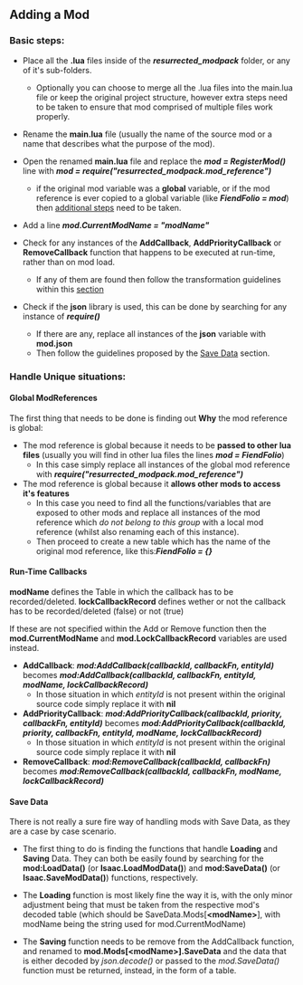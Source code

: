## Adding a Mod
### Basic steps:

- Place all the **.lua** files inside of the ***resurrected_modpack*** folder, or any of it's sub-folders.

    - Optionally you can choose to merge all the .lua files into the main.lua file or keep the original project structure, however extra steps need to be taken to ensure that mod comprised of multiple files work properly.

- Rename the **main.lua** file (usually the name of the source mod or a name that describes what the purpose of the mod).

- Open the renamed **main.lua** file and replace the ***mod = RegisterMod()*** line with ***mod = require("resurrected_modpack.mod_reference")***

    - if the original mod variable was a **global** variable, or if the mod reference is ever copied to a global variable (like ***FiendFolio = mod***) then [additional steps](#global_mod_reference) need to be taken.

- Add a line ***mod.CurrentModName = "modName"***

- Check for any instances of the **AddCallback**, **AddPriorityCallback** or **RemoveCallback** function that happens to be executed at run-time, rather than on mod load.
    - If any of them are found then follow the transformation guidelines within this [section](#runtime_callbacks)

- Check if the **json** library is used, this can be done by searching for any instance of ***require()***
    - If there are any, replace all instances of the **json** variable with **mod.json**
    - Then follow the guidelines proposed by the [Save Data](#save_data) section.

### Handle Unique situations:

#### Global ModReferences <a id="global_mod_reference"></a>

The first thing that needs to be done is finding out **Why** the mod reference is global:

- The mod reference is global because it needs to be **passed to other lua files** (usually you will find in other lua files the lines ***mod = FiendFolio***)
    - In this case simply replace all instances of the global mod reference with ***require("resurrected_modpack.mod_reference")***
- The mod reference is global because it **allows other mods to access it's features**
    - In this case you need to find all the functions/variables that are exposed to other mods and replace all instances of the mod reference which *do not belong to this group* with a local mod reference (whilst also renaming each of this instance).
    - Then proceed to create a new table which has the name of the original mod reference, like this:***FiendFolio = {}***

#### Run-Time Callbacks <a id="runtime_callbacks"></a>

**modName** defines the Table in which the callback has to be recorded/deleted.
**lockCallbackRecord** defines wether or not the callback has to be recorded/deleted (false) or not (true)

If these are not specified within the Add or Remove function then the **mod.CurrentModName** and **mod.LockCallbackRecord** variables are used instead.

- **AddCallback**: ***mod:AddCallback(callbackId, callbackFn, entityId)*** becomes ***mod:AddCallback(callbackId, callbackFn, entityId, modName, lockCallbackRecord)***
    - In those situation in which *entityId* is not present within the original source code simply replace it with **nil**
- **AddPriorityCallback**: ***mod:AddPriorityCallback(callbackId, priority, callbackFn, entityId)*** becomes ***mod:AddPriorityCallback(callbackId, priority, callbackFn, entityId, modName, lockCallbackRecord)***
    - In those situation in which *entityId* is not present within the original source code simply replace it with **nil**
- **RemoveCallback**: ***mod:RemoveCallback(callbackId, callbackFn)*** becomes ***mod:RemoveCallback(callbackId, callbackFn, modName, lockCallbackRecord)***

#### Save Data <a id="save_data"></a>

There is not really a sure fire way of handling mods with Save Data, as they are a case by case scenario.

- The first thing to do is finding the functions that handle **Loading** and **Saving** Data.
     They can both be easily found by searching for the **mod:LoadData()** (or **Isaac.LoadModData()**) and **mod:SaveData()** (or **Isaac.SaveModData()**) functions, respectively.

- The **Loading** function is most likely fine the way it is, with the only minor adjustment being that must be taken from the respective mod's decoded table (which should be SaveData.Mods[**\<modName\>**], with modName being the string used for mod.CurrentModName)

- The **Saving** function needs to be remove from the AddCallback function, and renamed to **mod.Mods[\<modName\>].SaveData** and the data that is either decoded by *json.decode()* or passed to the *mod.SaveData()* function must be returned, instead, in the form of a table.